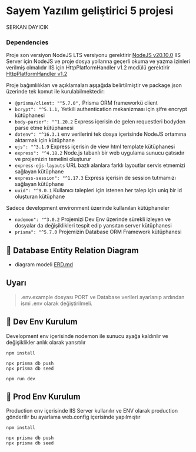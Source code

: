 # Sayem Yazılım geliştirici 5 projesi
SERKAN DAYICIK

### Dependencies

Proje son versiyon NodeJS LTS versiyonu gerektirir [NodeJS v20.10.0](https://nodejs.org/en) IIS Server için NodeJS ve proje dosya yollarına geçerli okuma ve yazma izinleri verilmiş olmalıdır
IIS için HttpPlatformHandler v1.2 modülü gerektirir [HttpPlatformHandler v1.2](https://www.iis.net/downloads/microsoft/httpplatformhandler)

Proje bağımlılıkları ve açıklamaları aşşağıda belirtilmiştir ve package.json üzerinde tek komut ile kurulabilmektedir:

* `@prisma/client: "^5.7.0",` Prisma ORM frameworkü client
* `bcrypt": "^5.1.1,` Yetkili authentication mekanizması için şifre encrypt kütüphanesi
* `body-parser": "^1.20.2` Express içerisin de gelen requestleri bodyden parse etme kütüphanesi
* `dotenv": "^16.3.1` env verilerini tek dosya içerisinde NodeJS ortamına aktarmak için kütüphane
* `ejs": "^3.1.9` Express içerisin de view html template kütüphanesi
* `express": "^4.18.2` Node.js tabanlı bir web uygulama sunucu çatısıdır ve projemizin temelini oluşturur
* `express-ejs-layouts` URL bazlı alanlara farklı layoutlar servis etmemizi sağlayan kütüphane
* `express-session": "^1.17.3` Express içerisin de session tutmamızı sağlayan kütüphane
* `uuid": "^9.0.1` Kullanıcı talepleri için istenen her talep için uniq bir id oluşturan kütüphane

Sadece development environment üzerinde kullanılan kütüphaneler

* `nodemon": "^3.0.2` Projemizi Dev Env üzerinde sürekli izleyen ve dosyalar da değişiklikleri tespit edip yansıtan server kütüphanesi
* `prisma": "^5.7.0` Projemizin Database ORM Framework kütüphanesi


## 📓 Database Entity Relation Diagram

* diagram modeli [ERD.md](./ERD.md)

## Uyarı
> .env.example dosyası PORT ve Database verileri ayarlanıp ardından ismi .env olarak değiştirilmeli.

## 💾 Dev Env Kurulum
Development env içerisinde nodemon ile sunucu ayağa kaldırılır ve değişiklikler anlık olarak yansıtılır

```shell
npm install

npx prisma db push
npx prisma db seed

npm run dev
```

## 💾 Prod Env Kurulum
Production env içerisinde IIS Server kullanılır ve ENV olarak production gönderilir bu ayarlama web.config içerisinde yapılmıştır

```shell
npm install

npx prisma db push
npx prisma db seed
```